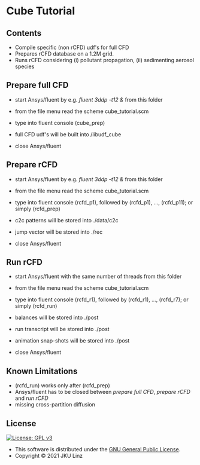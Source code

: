# Cube Tutorial

## Contents

- Compile specific (non rCFD) udf's for full CFD
- Prepares rCFD database on a 1.2M grid.
- Runs rCFD considering (i) pollutant propagation, (ii) sedimenting aerosol species

## Prepare full CFD

- start Ansys/fluent by e.g. *fluent 3ddp -t12 &* from this folder
- from the file menu read the scheme cube_tutorial.scm
- type into fluent console (cube_prep)

- full CFD udf's will be built into /libudf_cube

- close Ansys/fluent

## Prepare rCFD

- start Ansys/fluent by e.g. *fluent 3ddp -t12 &* from this folder
- from the file menu read the scheme cube_tutorial.scm
- type into fluent console (rcfd_p1), followed by (rcfd_p1), ..., (rcfd_p11); or simply (rcfd_prep)

- c2c patterns will be stored into ./data/c2c
- jump vector will be stored into ./rec

- close Ansys/fluent

## Run rCFD

- start Ansys/fluent with the same number of threads from this folder
- from the file menu read the scheme cube_tutorial.scm
- type into fluent console (rcfd_r1), followed by (rcfd_r1), ..., (rcfd_r7); or simply (rcfd_run)

- balances will be stored into ./post
- run transcript will be stored into ./post
- animation snap-shots will be stored into ./post

- close Ansys/fluent

## Known Limitations

- (rcfd_run) works only after (rcfd_prep)
- Ansys/fluent has to be closed between *prepare full CFD*, *prepare rCFD* and *run rCFD*
- missing cross-partition diffusion

## License

[![License: GPL v3](https://img.shields.io/badge/License-GPL%20v3-blue.svg)](https://www.gnu.org/licenses/gpl-3.0.html)

- This software is distributed under the [GNU General Public License](https://www.gnu.org/licenses/gpl-3.0.html).
- Copyright © 2021 JKU Linz
